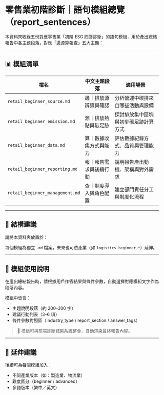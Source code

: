 # 零售業初階診斷｜語句模組總覽（report_sentences）

本資料夾收錄五份對應零售業「初階 ESG 問答診斷」的語句模組，用於產出總結報告中各主題段落，對應「邊源算報查」五大主題：

---

## 📊 模組清單

| 檔名                            | 中文主題段落       | 適用場景                           |
|---------------------------------|--------------------|------------------------------------|
| `retail_beginner_source.md`     | 邊｜排放源辨識與確認 | 分析營運中碳排來自哪些活動與設備     |
| `retail_beginner_emission.md`   | 源｜排放熱點與碳足跡 | 探討排放集中區塊與初步碳足跡計算方式 |
| `retail_beginner_data.md`       | 算｜數據收集方式與能力 | 評估數據紀錄方式、品質與管理能力     |
| `retail_beginner_reporting.md`  | 報｜報告需求與後續行動 | 說明報告產出動機、架構與對外需求     |
| `retail_beginner_management.md` | 查｜制度導入與角色配置 | 建立部門責任分工與制度化流程       |

---

## 📁 結構建議

請將本資料夾放置於：


每個模組為獨立 `.md` 檔案，未來也可依產業（如 `logistics_beginner_*`）延伸。

---

## 🔧 模組使用說明

在產出總結報告時，請根據用戶作答結果與條件參數，自動選擇對應模組文字作為段落內容。

模組中皆含：
- 主題說明段落（約 200–300 字）
- 建議行動列表（3–6 項）
- 條件參數對照區（industry_type / report_section / answer_tags）

> 🧩 模組可與前端診斷結果系統整合，自動渲染最終報告內容。

---

## 📌 延伸建議

後續可為每個模組加入：
- 不同產業版本（如：製造業、物流業）
- 難度區分（beginner / advanced）
- 多語版本（繁中／英文）
